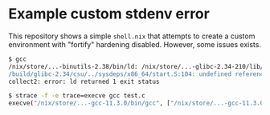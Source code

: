 # Example custom stdenv error

This repository shows a simple `shell.nix` that attempts to create a custom
environment with "fortify" hardening disabled. However, some issues exists.

```bash
$ gcc
/nix/store/...-binutils-2.38/bin/ld: /nix/store/...-glibc-2.34-210/lib/crt1.o: in function `_start':
/build/glibc-2.34/csu/../sysdeps/x86_64/start.S:104: undefined reference to `main'
collect2: error: ld returned 1 exit status
```

```bash
$ strace -f -e trace=execve gcc test.c
execve("/nix/store/...-gcc-11.3.0/bin/gcc", ["/nix/store/...-gcc-11.3.0/bin/gcc", ..., "-D_FORTIFY_SOURCE=2", ..., "test.c", ...], ...) = 0
```
